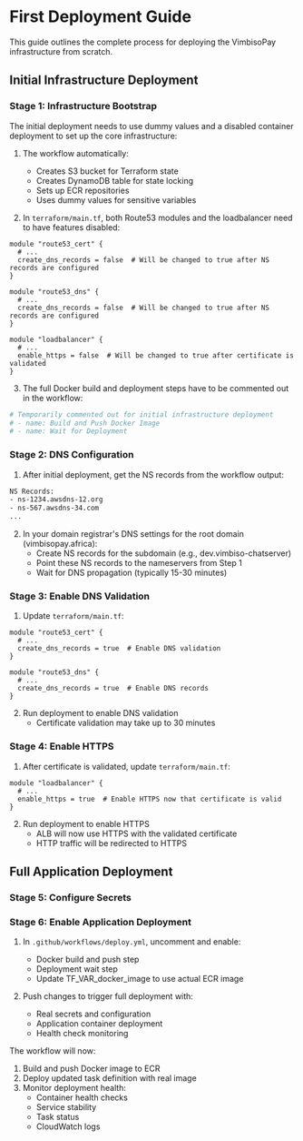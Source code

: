 # First Deployment Guide

This guide outlines the complete process for deploying the VimbisoPay infrastructure from scratch.

## Initial Infrastructure Deployment

### Stage 1: Infrastructure Bootstrap

The initial deployment needs to use dummy values and a disabled container deployment to set up the core infrastructure:

1. The workflow automatically:
   - Creates S3 bucket for Terraform state
   - Creates DynamoDB table for state locking
   - Sets up ECR repositories
   - Uses dummy values for sensitive variables

2. In `terraform/main.tf`, both Route53 modules and the loadbalancer need to have features disabled:
```hcl
module "route53_cert" {
  # ...
  create_dns_records = false  # Will be changed to true after NS records are configured
}

module "route53_dns" {
  # ...
  create_dns_records = false  # Will be changed to true after NS records are configured
}

module "loadbalancer" {
  # ...
  enable_https = false  # Will be changed to true after certificate is validated
}
```

3. The full Docker build and deployment steps have to be commented out in the workflow:
```yaml
# Temporarily commented out for initial infrastructure deployment
# - name: Build and Push Docker Image
# - name: Wait for Deployment
```

### Stage 2: DNS Configuration

1. After initial deployment, get the NS records from the workflow output:
```bash
NS Records:
- ns-1234.awsdns-12.org
- ns-567.awsdns-34.com
...
```

2. In your domain registrar's DNS settings for the root domain (vimbisopay.africa):
   - Create NS records for the subdomain (e.g., dev.vimbiso-chatserver)
   - Point these NS records to the nameservers from Step 1
   - Wait for DNS propagation (typically 15-30 minutes)

### Stage 3: Enable DNS Validation

1. Update `terraform/main.tf`:
```hcl
module "route53_cert" {
  # ...
  create_dns_records = true  # Enable DNS validation
}

module "route53_dns" {
  # ...
  create_dns_records = true  # Enable DNS records
}
```

2. Run deployment to enable DNS validation
   - Certificate validation may take up to 30 minutes

### Stage 4: Enable HTTPS

1. After certificate is validated, update `terraform/main.tf`:
```hcl
module "loadbalancer" {
  # ...
  enable_https = true  # Enable HTTPS now that certificate is valid
}
```

2. Run deployment to enable HTTPS
   - ALB will now use HTTPS with the validated certificate
   - HTTP traffic will be redirected to HTTPS

## Full Application Deployment

### Stage 5: Configure Secrets

### Stage 6: Enable Application Deployment

1. In `.github/workflows/deploy.yml`, uncomment and enable:
   - Docker build and push step
   - Deployment wait step
   - Update TF_VAR_docker_image to use actual ECR image

2. Push changes to trigger full deployment with:
   - Real secrets and configuration
   - Application container deployment
   - Health check monitoring

The workflow will now:
1. Build and push Docker image to ECR
2. Deploy updated task definition with real image
3. Monitor deployment health:
   - Container health checks
   - Service stability
   - Task status
   - CloudWatch logs
